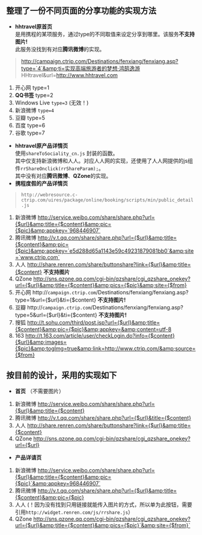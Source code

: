 ## 整理了一份不同页面的分享功能的实现方法 ##
- **hhtravel原首页**  
是用携程的某项服务，通过type的不同取值来设定分享到哪里。该服务**不支持图片!**  
此服务没找到有对应**腾讯微博**的实现。
> http://campaign.ctrip.com/Destinations/fenxiang/fenxiang.asp?type=`4`&amp;ti=实现高端旅游者的梦想‧鸿鹄逸游 HHtravel&amp;url=http://www.hhtravel.com  

1. 开心网 type=1
2. **QQ书签** type=2
3. Windows Live `type=3` (无效！)
4. 新浪微博 `type=4`
5. 豆瓣 type=5
6. 百度 type=6
7. 谷歌 type=7  
- **hhtravel原产品详情页**  
使用`shareToSociality_cn.js` 封装的函数。  
其中仅支持新浪微博和人人。对应人人网的实现，还使用了人人网提供的js组件`rrShareOnclick(rrShareParam);`。  
其中没有对应**腾讯微博**、**QZone**的实现。  
- **携程度假的产品详情页**
> `http://webresource.c-ctrip.com/uires/package/online/booking/scripts/min/public_detail.js`  

1. 新浪微博 http://service.weibo.com/share/share.php?url={$url}&amp;title={$content}&amp;pic={$pic}&amp;appkey=`968446907`  
2. 腾讯微博 http://v.t.qq.com/share/share.php?url={$url}&amp;title={$content}&amp;pic={$pic}&amp;appkey=`e5d288d65a1143e59c49231879081bb0`&amp;site=`www.ctrip.com`  
3. 人人 http://share.renren.com/share/buttonshare?link={$url}&amp;title={$content} **不支持图片**  
4. QZone http://sns.qzone.qq.com/cgi-bin/qzshare/cgi_qzshare_onekey?url={$url}&amp;title={$content}&amp;pics={$pic}&amp;site={$from}
5. 开心网 http://`campaign.ctrip.com`/Destinations/fenxiang/fenxiang.asp?type=1&amp;url={$url}&amp;ti={$content} **不支持图片!**
6. 豆瓣 http://`campaign.ctrip.com`/Destinations/fenxiang/fenxiang.asp?type=5&amp;url={$url}&amp;ti={$content} **不支持图片!**
7. 搜狐 http://t.sohu.com/third/post.jsp?url={$url}&amp;title={$content}&amp;pic={$pic}&amp;appkey=&amp;content=utf-8
8. 163 http://t.163.com/article/user/checkLogin.do?info={$content}{$url}&amp;images={$pic}&amp;togImg=true&amp;link=http://www.ctrip.com/&amp;source={$from}


## 按目前的设计，采用的实现如下 ##
- **首页**  （不需要图片）  
1. 新浪微博 http://service.weibo.com/share/share.php?url={$url}&amp;title={$content} 
2. 腾讯微博 http://v.t.qq.com/share/share.php?url={$url}&title={$content} 
3. 人人 http://share.renren.com/share/buttonshare?link={$url}&amp;title={$content}
4. QZone http://sns.qzone.qq.com/cgi-bin/qzshare/cgi_qzshare_onekey?url={$url}
- **产品详请页**
1. 新浪微博 http://service.weibo.com/share/share.php?url={$url}&amp;title={$content}&amp;pic={$pic}`&amp;appkey=968446907`
2. 腾讯微博 http://v.t.qq.com/share/share.php?url={$url}&amp;title={$content}&amp;pic={$pic}
3. 人人 (！因为没有找到只用链接就能传入图片的方式，所以单为此按钮，需要引用`http://widget.renren.com/js/rrshare.js`）
4. QZone http://sns.qzone.qq.com/cgi-bin/qzshare/cgi_qzshare_onekey?url={$url}&amp;title={$content}&amp;pics={$pic}`&amp;site={$from}`